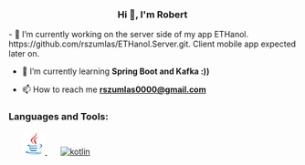 <h3 align="center">Hi 👋, I'm Robert</h3>
- 🔭 I’m currently working on the server side of my app ETHanol. https://github.com/rszumlas/ETHanol.Server.git. Client mobile app expected later on.

- 🌱 I’m currently learning **Spring Boot and Kafka :))**

- 📫 How to reach me **rszumlas0000@gmail.com**

<h3 align="left">Languages and Tools:</h3>

<p align="left"> &nbsp; &nbsp; &nbsp; <a href="https://www.java.com" target="_blank" rel="noreferrer"> <img src="https://raw.githubusercontent.com/devicons/devicon/master/icons/java/java-original.svg" alt="java" width="40" height="40"/> </a> &nbsp; &nbsp; &nbsp;
<a href="https://kotlinlang.org" target="_blank" rel="noreferrer"> <img src="https://www.vectorlogo.zone/logos/kotlinlang/kotlinlang-icon.svg" alt="kotlin" width="40" height="40"/> </a> </p>
